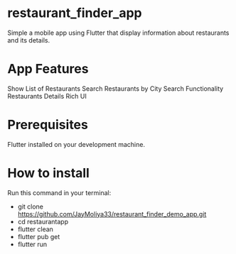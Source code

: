 # restaurant_finder_app

Simple a mobile app using Flutter that display information about restaurants and its details.

# App Features
Show List of Restaurants
Search Restaurants by City
Search Functionality
Restaurants Details
Rich UI

# Prerequisites
Flutter installed on your development machine.

# How to install
Run this command in your terminal:

- git clone https://github.com/JayMoliya33/restaurant_finder_demo_app.git
- cd restaurantapp
- flutter clean 
- flutter pub get
- flutter run

